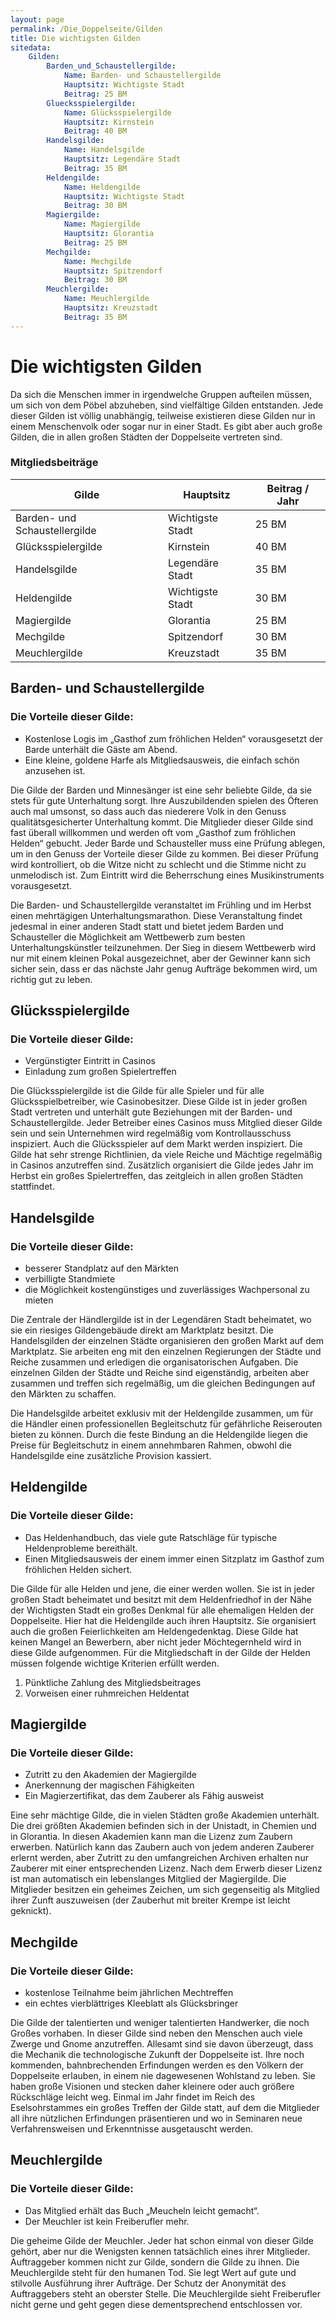 ```yaml
---
layout: page
permalink: /Die_Doppelseite/Gilden
title: Die wichtigsten Gilden
sitedata:
    Gilden:
        Barden_und_Schaustellergilde:
            Name: Barden- und Schaustellergilde
            Hauptsitz: Wichtigste Stadt
            Beitrag: 25 BM
        Gluecksspielergilde:
            Name: Glücksspielergilde
            Hauptsitz: Kirnstein
            Beitrag: 40 BM
        Handelsgilde:
            Name: Handelsgilde
            Hauptsitz: Legendäre Stadt
            Beitrag: 35 BM
        Heldengilde:
            Name: Heldengilde
            Hauptsitz: Wichtigste Stadt
            Beitrag: 30 BM
        Magiergilde:
            Name: Magiergilde
            Hauptsitz: Glorantia
            Beitrag: 25 BM
        Mechgilde:
            Name: Mechgilde
            Hauptsitz: Spitzendorf
            Beitrag: 30 BM
        Meuchlergilde:
            Name: Meuchlergilde
            Hauptsitz: Kreuzstadt
            Beitrag: 35 BM
---
```


# Die wichtigsten Gilden

Da sich die Menschen immer in irgendwelche Gruppen aufteilen müssen, um sich von dem Pöbel abzuheben, sind vielfältige Gilden entstanden. Jede dieser Gilden ist völlig unabhängig, teilweise existieren diese Gilden nur in einem Menschenvolk oder sogar nur in einer Stadt. Es gibt aber auch große Gilden, die in allen großen Städten der Doppelseite vertreten sind.

### Mitgliedsbeiträge

<table>
<thead>
<tr><th>Gilde</th><th>Hauptsitz</th><th>Beitrag / Jahr</th></tr>
</thead>
<tbody>
<tr><td>Barden- und Schaustellergilde</td><td>Wichtigste Stadt</td><td>25 BM</td></tr>
<tr><td>Glücksspielergilde</td><td>Kirnstein</td><td>40 BM</td></tr>
<tr><td>Handelsgilde</td><td>Legendäre Stadt</td><td>35 BM</td></tr>
<tr><td>Heldengilde</td><td>Wichtigste Stadt</td><td>30 BM</td></tr>
<tr><td>Magiergilde</td><td>Glorantia</td><td>25 BM</td></tr>
<tr><td>Mechgilde</td><td>Spitzendorf</td><td>30 BM</td></tr>
<tr><td>Meuchlergilde</td><td>Kreuzstadt</td><td>35 BM</td></tr>
</tbody>
</table>

## Barden- und Schaustellergilde

### Die Vorteile dieser Gilde:

- Kostenlose Logis im &bdquo;Gasthof zum fröhlichen Helden&ldquo; vorausgesetzt der Barde unterhält die Gäste am Abend.
- Eine kleine, goldene Harfe als Mitgliedsausweis, die einfach schön anzusehen ist.

Die Gilde der Barden und Minnesänger ist eine sehr beliebte Gilde, da sie stets für gute Unterhaltung sorgt. Ihre Auszubildenden spielen des Öfteren auch mal umsonst, so dass auch das niederere Volk in den Genuss qualitätsgesicherter Unterhaltung kommt. Die Mitglieder dieser Gilde sind fast überall willkommen und werden oft vom &bdquo;Gasthof zum fröhlichen Helden&ldquo; gebucht. Jeder Barde und Schausteller muss eine Prüfung ablegen, um in den Genuss der Vorteile dieser Gilde zu kommen. Bei dieser Prüfung wird kontrolliert, ob die Witze nicht zu schlecht und die Stimme nicht zu unmelodisch ist. Zum Eintritt wird die Beherrschung eines Musikinstruments vorausgesetzt.

Die Barden- und Schaustellergilde veranstaltet im Frühling und im Herbst einen mehrtägigen Unterhaltungsmarathon. Diese Veranstaltung findet jedesmal in einer anderen Stadt statt und bietet jedem Barden und Schausteller die Möglichkeit am Wettbewerb zum besten Unterhaltungskünstler teilzunehmen. Der Sieg in diesem Wettbewerb wird nur mit einem kleinen Pokal ausgezeichnet, aber der Gewinner kann sich sicher sein, dass er das nächste Jahr genug Aufträge bekommen wird, um richtig gut zu leben.

## Glücksspielergilde

### Die Vorteile dieser Gilde:

- Vergünstigter Eintritt in Casinos
- Einladung zum großen Spielertreffen

Die Glücksspielergilde ist die Gilde für alle Spieler und für alle Glücksspielbetreiber, wie Casinobesitzer. Diese Gilde ist in jeder großen Stadt vertreten und unterhält gute Beziehungen mit der Barden- und Schaustellergilde. Jeder Betreiber eines Casinos muss Mitglied dieser Gilde sein und sein Unternehmen wird regelmäßig vom Kontrollausschuss inspiziert. Auch die Glücksspieler auf dem Markt werden inspiziert. Die Gilde hat sehr strenge Richtlinien, da viele Reiche und Mächtige regelmäßig in Casinos anzutreffen sind. Zusätzlich organisiert die Gilde jedes Jahr im Herbst ein großes Spielertreffen, das zeitgleich in allen großen Städten stattfindet.

## Handelsgilde

### Die Vorteile dieser Gilde:

- besserer Standplatz auf den Märkten
- verbilligte Standmiete
- die Möglichkeit kostengünstiges und zuverlässiges Wachpersonal zu mieten

Die Zentrale der Händlergilde ist in der Legendären Stadt beheimatet, wo sie ein riesiges Gildengebäude direkt am Marktplatz besitzt. Die Handelsgilden der einzelnen Städte organisieren den großen Markt auf dem Marktplatz. Sie arbeiten eng mit den einzelnen Regierungen der Städte und Reiche zusammen und erledigen die organisatorischen Aufgaben. Die einzelnen Gilden der Städte und Reiche sind eigenständig, arbeiten aber zusammen und treffen sich regelmäßig, um die gleichen Bedingungen auf den Märkten zu schaffen.

Die Handelsgilde arbeitet exklusiv mit der Heldengilde zusammen, um für die Händler einen professionellen Begleitschutz für gefährliche Reiserouten bieten zu können. Durch die feste Bindung an die Heldengilde liegen die Preise für Begleitschutz in einem annehmbaren Rahmen, obwohl die Handelsgilde eine zusätzliche Provision kassiert.

## Heldengilde

### Die Vorteile dieser Gilde:

- Das Heldenhandbuch, das viele gute Ratschläge für typische Heldenprobleme bereithält.
- Einen Mitgliedsausweis der einem immer einen Sitzplatz im Gasthof zum fröhlichen Helden sichert.

Die Gilde für alle Helden und jene, die einer werden wollen. Sie ist in jeder großen Stadt beheimatet und besitzt mit dem Heldenfriedhof in der Nähe der Wichtigsten Stadt ein großes Denkmal für alle ehemaligen Helden der Doppelseite. Hier hat die Heldengilde auch ihren Hauptsitz. Sie organisiert auch die großen Feierlichkeiten am Heldengedenktag. Diese Gilde hat keinen Mangel an Bewerbern, aber nicht jeder Möchtegernheld wird in diese Gilde aufgenommen. Für die Mitgliedschaft in der Gilde der Helden müssen folgende wichtige Kriterien erfüllt werden.

1. Pünktliche Zahlung des Mitgliedsbeitrages
2. Vorweisen einer ruhmreichen Heldentat

## Magiergilde

### Die Vorteile dieser Gilde:

- Zutritt zu den Akademien der Magiergilde
- Anerkennung der magischen Fähigkeiten
- Ein Magierzertifikat, das dem Zauberer als Fähig ausweist

Eine sehr mächtige Gilde, die in vielen Städten große Akademien unterhält. Die drei größten Akademien befinden sich in der Unistadt, in Chemien und in Glorantia. In diesen Akademien kann man die Lizenz zum Zaubern erwerben. Natürlich kann das Zaubern auch von jedem anderen Zauberer erlernt werden, aber Zutritt zu den umfangreichen Archiven erhalten nur Zauberer mit einer entsprechenden Lizenz. Nach dem Erwerb dieser Lizenz ist man automatisch ein lebenslanges Mitglied der Magiergilde. Die Mitglieder besitzen ein geheimes Zeichen, um sich gegenseitig als Mitglied ihrer Zunft auszuweisen (der Zauberhut mit breiter Krempe ist leicht geknickt).

## Mechgilde

### Die Vorteile dieser Gilde:

- kostenlose Teilnahme beim jährlichen Mechtreffen
- ein echtes vierblättriges Kleeblatt als Glücksbringer

Die Gilde der talentierten und weniger talentierten Handwerker, die noch Großes vorhaben. In dieser Gilde sind neben den Menschen auch viele Zwerge und Gnome anzutreffen. Allesamt sind sie davon überzeugt, dass die Mechanik die technologische Zukunft der Doppelseite ist. Ihre noch kommenden, bahnbrechenden Erfindungen werden es den Völkern der Doppelseite erlauben, in einem nie dagewesenen Wohlstand zu leben. Sie haben große Visionen und stecken daher kleinere oder auch größere Rückschläge leicht weg. Einmal im Jahr findet im Reich des Eselsohrstammes ein großes Treffen der Gilde statt, auf dem die Mitglieder all ihre nützlichen Erfindungen präsentieren und wo in Seminaren neue Verfahrensweisen und Erkenntnisse ausgetauscht werden.

## Meuchlergilde

### Die Vorteile dieser Gilde:

- Das Mitglied erhält das Buch &bdquo;Meucheln leicht gemacht&ldquo;.
- Der Meuchler ist kein Freiberufler mehr.

Die geheime Gilde der Meuchler. Jeder hat schon einmal von dieser Gilde gehört, aber nur die Wenigsten kennen tatsächlich eines ihrer Mitglieder. Auftraggeber kommen nicht zur Gilde, sondern die Gilde zu ihnen. Die Meuchlergilde steht für den humanen Tod. Sie legt Wert auf gute und stilvolle Ausführung ihrer Aufträge. Der Schutz der Anonymität des Auftraggebers steht an oberster Stelle. Die Meuchlergilde sieht Freiberufler nicht gerne und geht gegen diese dementsprechend entschlossen vor.
